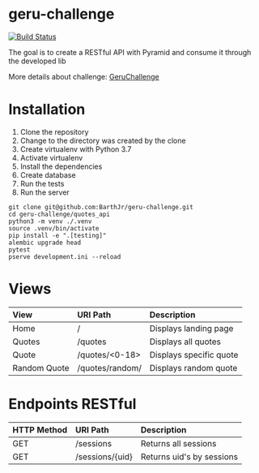 # geru-challenge
[![Build Status](https://travis-ci.com/BarthJr/geru-challenge.svg?token=BWopAHdmwdFzLqXw7iyM&branch=master)](https://travis-ci.com/BarthJr/geru-challenge)

The goal is to create a RESTful API with Pyramid and consume it through the developed lib

More details about challenge: [GeruChallenge](https://gist.github.com/debonzi-geru/1042d85e2dcf5facfb1c0ff88e281f8d)


# Installation

1. Clone the repository
2. Change to the directory was created by the clone
3. Create virtualenv with Python 3.7
4. Activate virtualenv
4. Install the dependencies
5. Create database
6. Run the tests
7. Run the server

``` console
git clone git@github.com:BarthJr/geru-challenge.git
cd geru-challenge/quotes_api
python3 -m venv ./.venv
source .venv/bin/activate
pip install -e ".[testing]"
alembic upgrade head
pytest
pserve development.ini --reload
```

# Views
**View**|**URI Path**|**Description**
:--|:--|:--
Home|/|Displays landing page
Quotes|/quotes|Displays all quotes
Quote|/quotes/<0-18>|Displays specific quote
Random Quote|/quotes/random/|Displays random quote

# Endpoints RESTful
**HTTP Method**|**URI Path**|**Description**
:--|:--|:--
GET|/sessions|Returns all sessions
GET|/sessions/{uid}|Returns uid's by sessions
